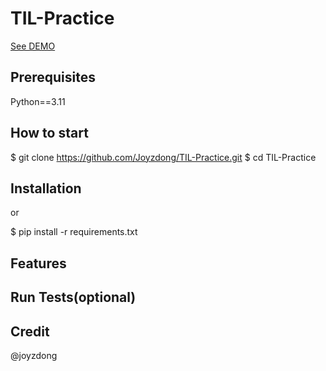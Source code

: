 # TIL-Practice
[See DEMO](https://www.google.com)
## Prerequisites
Python==3.11

## How to start
$ git clone https://github.com/Joyzdong/TIL-Practice.git
$ cd TIL-Practice


## Installation

or

$ pip install -r requirements.txt

## Features

## Run Tests(optional)

## Credit
@joyzdong